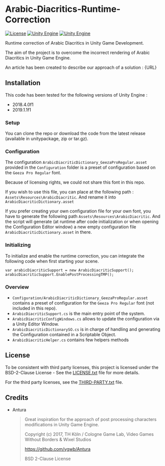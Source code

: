
# Arabic-Diacritics-Runtime-Correction
[![License](https://img.shields.io/badge/License-BSD%202--Clause-blue)](https://opensource.org/licenses/BSD-2-Clause)
[![Unity Engine](https://img.shields.io/badge/Unity%20Engine-2018.4.0f1%20%F0%9F%97%B8-green)](https://unity3d.com/get-unity/download/archive)
[![Unity Engine](https://img.shields.io/badge/Unity%20Engine-2019.1.1f1%20%F0%9F%97%B8-green)](https://unity3d.com/get-unity/download/archive)


Runtime correction of Arabic Diacritics in Unity Game Development.

The aim of the project is to overcome the incorrect rendering of Arabic Diacritics in Unity Game Engine.

An article has been created to describe our approach of a solution : {URL}

## Installation

This code has been tested for the following versions of Unity Engine :

- 2018.4.0f1
- 2019.1.1f1


### Setup

You can clone the repo or download the code from the latest release (available in unitypackage, zip or tar.gz).

### Configuration

The configuration `ArabicDiacriticDictionary_GeezaProRegular.asset` provided in the `Configuration` folder is a preset of configuration based on the `Geeza Pro Regular` font.

Because of licensing rights, we could not share this font in this repo.

If you wish to use this file, you can place at the following path : `Assets\Resources\ArabicDiacritic`. And rename it into `ArabicDiacriticDictionary.asset`

If you prefer creating your own configuration file for your own font, you have to generate the following path `Assets\Resources\ArabicDiacritic`.
And the script will generate (at runtime after code initialization or when opening the Configuration Editor window) a new empty configuration file `ArabicDiacriticDictionary.asset` in there.

### Initializing

To initialize and enable the runtime correction, you can integrate the following code when first starting your scene.

```
var arabicDiacriticSupport = new ArabicDiacriticSupport();
arabicDiacriticSupport.EnablePostProcessingTMP();
```

### Overview

- `Configuration/ArabicDiacriticDictionary_GeezaProRegular.asset` contains a preset of configuration for the `Geeza Pro Regular` font (not included in this repo).
- `ArabicDiacriticSupport.cs` is the main entry point of the system.
- `ArabicDiacriticConfigWindows.cs` allows to update the configuration via a Unity Editor Window.
- `ArabicDiacriticDictionarySO.cs` is in charge of handling and generating the Configuration contained in a Scriptable Object.
- `ArabicDiacriticHelper.cs` contains few helpers methods

## License

To be consistent with third party licenses, this project is licensed under the BSD-2-Clause License - See the [LICENSE.txt](LICENSE.txt) file for more details.

For the third party licenses, see the [THIRD-PARTY.txt](Licenses/THIRD-PARTY.txt) file.


## Credits
- Antura

	> Great inspiration for the approach of post processing characters modifications in Unity Game Engine.
	>
	> Copyright (c) 2017, TH Köln / Cologne Game Lab, Video Games Without Borders & Wixel Studios
	>
	> https://github.com/vgwb/Antura
	>
	> BSD 2-Clause License